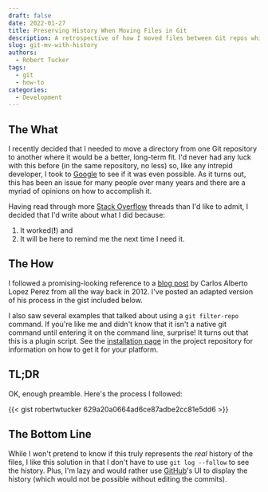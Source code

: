 ```yaml
--- 
draft: false
date: 2022-01-27
title: Preserving History When Moving Files in Git
description: A retrospective of how I moved files between Git repos while preserving history
slug: git-mv-with-history
authors:
  - Robert Tucker
tags:
  - git
  - how-to
categories:
  - Development
---
```


## The What

I recently decided that I needed to move a directory from one Git repository to another where it would be a better, long-term fit. I'd never had any luck with this before (in the same repository, no less) so, like any intrepid developer, I took to [Google](https://www.google.com/search?q=git+mv+preserve+history) to see if it was even possible. As it turns out, this has been an issue for many people over many years and there are a myriad of opinions on how to accomplish it.

Having read through more [Stack Overflow](https://stackoverflow.com) threads than I'd like to admit, I decided that I'd write about what I did because:

1. It worked(**!**) and
2. It will be here to remind me the next time I need it.

## The How

I followed a promising-looking reference to a [blog post](http://blog.neutrino.es/2012/git-copy-a-file-or-directory-from-another-repository-preserving-history) by Carlos Alberto Lopez Perez from all the way back in 2012. I've posted an adapted version of his process in the gist included below.

I also saw several examples that talked about using a `git filter-repo` command. If you're like me and didn't know that it isn't a native git command until entering it on the command line, surprise! It turns out that this is a plugin script. See the [installation page](https://github.com/newren/git-filter-repo/blob/main/INSTALL.md) in the project repository for information on how to get it for your platform.

## TL;DR

OK, enough preamble. Here's the process I followed:

{{< gist robertwtucker 629a20a0664ad6ce87adbe2cc81e5dd6 >}}

## The Bottom Line

While I won't pretend to know if this truly represents the _real_ history of the files, I like this solution in that I don't have to use `git log --follow` to see the history. Plus, I'm lazy and would rather use [GitHub](https://github.com)'s UI to display the history (which would not be possible without editing the commits).
